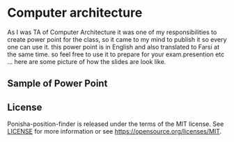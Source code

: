 # Computer architecture

As I was TA of Computer Architecture it was one of my responsibilities to create power point for the class, so it came to my mind to publish it so every one can use it.
this power point is in English and also translated to Farsi at the same time.
so feel free to use it to prepare for your exam.presention etc ...
here are some picture of how the slides are look like.

## Sample of Power Point

## License

Ponisha-position-finder is released under the terms of the MIT license. See [LICENSE](LICENSE.md) for more
information or see https://opensource.org/licenses/MIT.